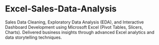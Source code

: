# Excel-Sales-Data-Analysis
Sales Data Cleaning, Exploratory Data Analysis (EDA), and Interactive Dashboard Development using Microsoft Excel (Pivot Tables, Slicers, Charts). Delivered business insights through advanced Excel analytics and data storytelling techniques.
